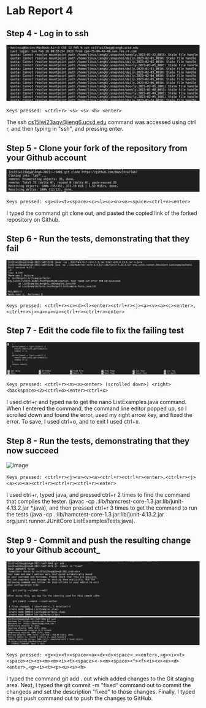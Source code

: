 # Lab Report 4
## Step 4 - Log in to ssh
![Image](logIntoSsh.png)

```
Keys pressed: <ctrl+r> <s> <s> <h> <enter>
```

The ssh cs15lwi23aqy@ieng6.ucsd.edu command was accessed using ctrl r, and then typing in "ssh", and pressing enter. 

## Step 5 - Clone your fork of the repository from your Github account
![Image](gitCloneLab7.png)

```
Keys pressed: <g><i><t><space><c><l><o><n><e><space><ctrl+v><enter>
```
I typed the command git clone out, and pasted the copied link of the forked repository on Github.

## Step 6 - Run the tests, demonstrating that they fail
![Image](runTestsLab7.png)

```
Keys pressed: <ctrl+r><c><d><l><enter><ctrl+r><j><a><v><a><c><enter>,<ctrl+r><j><a><v><a><ctrl+r><ctrl+r><enter>
```


## Step 7 - Edit the code file to fix the failing test
![Image](fixCodeLab7.png)

```
Keys pressed: <ctrl+r><n><a><enter> (scrolled down>) <right><backspace><2><ctrl+o><enter><ctrl+x>
```

I used ctrl+r and typed na to get the nano ListExamples.java command. When I entered the command, the command line editor popped up, so I scrolled down and found the error, used my right arrow key, and fixed the error. To save, I used ctrl+o, and to exit I used ctrl+x.

## Step 8 - Run the tests, demonstrating that they now succeed
![Image](testsPass7.png)

```
Keys pressed: <ctrl+r><j><a><v><a><ctrl+r><ctrl+r><enter>,<ctrl+r><j><a><v><a><ctrl+r><ctrl+r><ctrl+r><enter>
```
I used ctrl+r, typed java, and pressed ctrl+r 2 times to find the command that compiles the tester. (javac -cp .:lib/hamcrest-core-1.3.jar:lib/junit-4.13.2.jar *.java), and then pressed ctrl+r 3 times to get the command to run the tests (java -cp .:lib/hamcrest-core-1.3.jar:lib/junit-4.13.2.jar org.junit.runner.JUnitCore ListExamplesTests.java).

## Step 9 - Commit and push the resulting change to your Github account_
![Image](commitLab7.png)
![Image](pushLab7.png)

```
Keys pressed: <g><i><t><space><a><d><d><space<.><enter>,<g><i><t><space><c><o><m><m><i><t><space><-><m><space><"><f><i><x><e><d><enter>,<g><i><t><p><u><s><h> 
```
I typed the command git add . out which added changes to the Git staging area. Next, I typed the git commit -m "fixed" command out to commit the changeds and set the description "fixed" to those changes. Finally, I typed the git push command out to push the changes to GitHub. 
